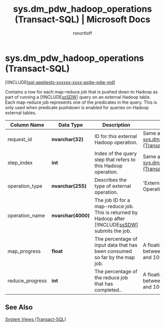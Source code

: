 ﻿---
title: "sys.dm_pdw_hadoop_operations (Transact-SQL) | Microsoft Docs"
ms.custom: ""
ms.date: "03/06/2017"
ms.prod: ""
ms.prod_service: "sql-data-warehouse, pdw"
ms.service: sql-data-warehouse
ms.reviewer: ""
ms.suite: "sql"
ms.component: system-objects
ms.tgt_pltfrm: ""
ms.topic: "language-reference"
dev_langs: 
  - "TSQL"
ms.assetid: 5d2337d4-e2c7-48de-9c26-cdc7e6eb5d55
author: ronortloff
ms.author: rortloff
manager: craigg
monikerRange: ">= aps-pdw-2016 || = azure-sqldw-latest || = sqlallproducts-allversions"
---
# sys.dm_pdw_hadoop_operations (Transact-SQL)
[!INCLUDE[tsql-appliesto-xxxxxx-xxxx-asdw-pdw-md](../../includes/tsql-appliesto-xxxxxx-xxxx-asdw-pdw-md.md)]

  Contains a row for each map-reduce job that is pushed down to Hadoop as part of running a [!INCLUDE[ssSDW](../../includes/sssdw-md.md)] query on an external Hadoop table. Each map-reduce job represents one of the predicates in the query. This is only used when predicate pushdown is enabled for queries on Hadoop external tables.  
  
|Column Name|Data Type|Description|Range|  
|-----------------|---------------|-----------------|-----------|  
|request_id|**nvarchar(32)**|ID for this external Hadoop operation.|Same as ID in [sys.dm_pdw_exec_requests &#40;Transact-SQL&#41;](../../relational-databases/system-dynamic-management-views/sys-dm-pdw-exec-requests-transact-sql.md).|  
|step_index|**int**|Index of the query step that refers to this Hadoop operation.|Same as step_index in [sys.dm_pdw_request_steps &#40;Transact-SQL&#41;](../../relational-databases/system-dynamic-management-views/sys-dm-pdw-request-steps-transact-sql.md).|  
|operation_type|**nvarchar(255)**|Describes the type of external operation.|'External Hadoop Operation'|  
|operation_name|**nvarchar(4000)**|The job ID for a map-reduce job. This is returned by Hadoop after [!INCLUDE[ssSDW](../../includes/sssdw-md.md)] submits the job.||  
|map_progress|**float**|The percentage of input data that has been consumed so far by the map job.|A floating point number between, and including, 0 and 100.|  
|reduce_progress|**int**|The percentage of the reduce job that has completed..|A floating point number between, and including, 0 and 100.|  
  
## See Also  
 [System Views &#40;Transact-SQL&#41;](http://msdn.microsoft.com/library/35a6161d-7f43-4e00-bcd3-3091f2015e90)  
  
  
